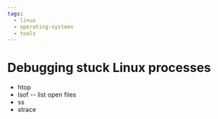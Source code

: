 ```yaml
---
tags:
  - linux
  - operating-systems
  - tools
---
```


# Debugging stuck Linux processes

- htop
- lsof -- list open files
- ss
- strace


